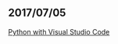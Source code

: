 ## 2017/07/05

[Python with Visual Studio Code](https://code.visualstudio.com/docs/languages/python)

